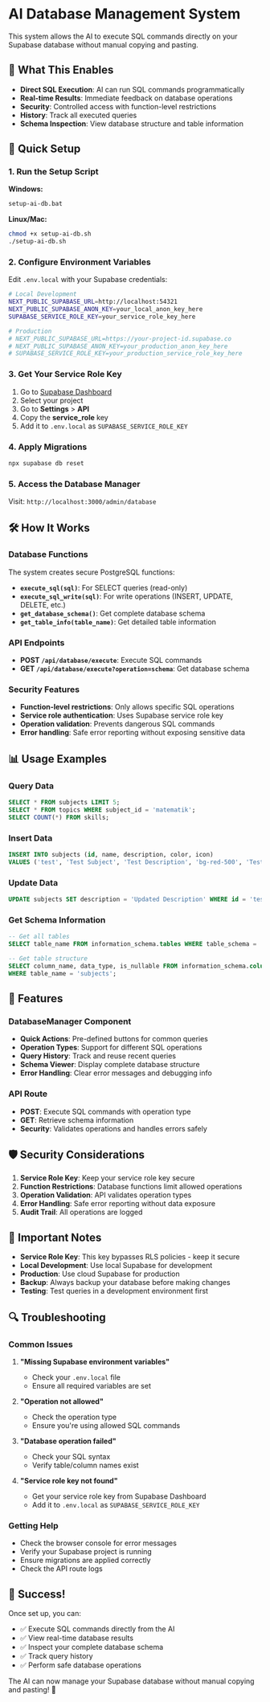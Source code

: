 # AI Database Management System

This system allows the AI to execute SQL commands directly on your Supabase database without manual copying and pasting.

## 🎯 What This Enables

- **Direct SQL Execution**: AI can run SQL commands programmatically
- **Real-time Results**: Immediate feedback on database operations
- **Security**: Controlled access with function-level restrictions
- **History**: Track all executed queries
- **Schema Inspection**: View database structure and table information

## 🚀 Quick Setup

### 1. Run the Setup Script

**Windows:**
```bash
setup-ai-db.bat
```

**Linux/Mac:**
```bash
chmod +x setup-ai-db.sh
./setup-ai-db.sh
```

### 2. Configure Environment Variables

Edit `.env.local` with your Supabase credentials:

```bash
# Local Development
NEXT_PUBLIC_SUPABASE_URL=http://localhost:54321
NEXT_PUBLIC_SUPABASE_ANON_KEY=your_local_anon_key_here
SUPABASE_SERVICE_ROLE_KEY=your_service_role_key_here

# Production
# NEXT_PUBLIC_SUPABASE_URL=https://your-project-id.supabase.co
# NEXT_PUBLIC_SUPABASE_ANON_KEY=your_production_anon_key_here
# SUPABASE_SERVICE_ROLE_KEY=your_production_service_role_key_here
```

### 3. Get Your Service Role Key

1. Go to [Supabase Dashboard](https://supabase.com/dashboard)
2. Select your project
3. Go to **Settings** > **API**
4. Copy the **service_role** key
5. Add it to `.env.local` as `SUPABASE_SERVICE_ROLE_KEY`

### 4. Apply Migrations

```bash
npx supabase db reset
```

### 5. Access the Database Manager

Visit: `http://localhost:3000/admin/database`

## 🛠️ How It Works

### Database Functions

The system creates secure PostgreSQL functions:

- **`execute_sql(sql)`**: For SELECT queries (read-only)
- **`execute_sql_write(sql)`**: For write operations (INSERT, UPDATE, DELETE, etc.)
- **`get_database_schema()`**: Get complete database schema
- **`get_table_info(table_name)`**: Get detailed table information

### API Endpoints

- **POST `/api/database/execute`**: Execute SQL commands
- **GET `/api/database/execute?operation=schema`**: Get database schema

### Security Features

- **Function-level restrictions**: Only allows specific SQL operations
- **Service role authentication**: Uses Supabase service role key
- **Operation validation**: Prevents dangerous SQL commands
- **Error handling**: Safe error reporting without exposing sensitive data

## 📊 Usage Examples

### Query Data
```sql
SELECT * FROM subjects LIMIT 5;
SELECT * FROM topics WHERE subject_id = 'matematik';
SELECT COUNT(*) FROM skills;
```

### Insert Data
```sql
INSERT INTO subjects (id, name, description, color, icon) 
VALUES ('test', 'Test Subject', 'Test Description', 'bg-red-500', 'Test');
```

### Update Data
```sql
UPDATE subjects SET description = 'Updated Description' WHERE id = 'test';
```

### Get Schema Information
```sql
-- Get all tables
SELECT table_name FROM information_schema.tables WHERE table_schema = 'public';

-- Get table structure
SELECT column_name, data_type, is_nullable FROM information_schema.columns 
WHERE table_name = 'subjects';
```

## 🔧 Features

### DatabaseManager Component

- **Quick Actions**: Pre-defined buttons for common queries
- **Operation Types**: Support for different SQL operations
- **Query History**: Track and reuse recent queries
- **Schema Viewer**: Display complete database structure
- **Error Handling**: Clear error messages and debugging info

### API Route

- **POST**: Execute SQL commands with operation type
- **GET**: Retrieve schema information
- **Security**: Validates operations and handles errors safely

## 🛡️ Security Considerations

1. **Service Role Key**: Keep your service role key secure
2. **Function Restrictions**: Database functions limit allowed operations
3. **Operation Validation**: API validates operation types
4. **Error Handling**: Safe error reporting without data exposure
5. **Audit Trail**: All operations are logged

## 🚨 Important Notes

- **Service Role Key**: This key bypasses RLS policies - keep it secure
- **Local Development**: Use local Supabase for development
- **Production**: Use cloud Supabase for production
- **Backup**: Always backup your database before making changes
- **Testing**: Test queries in a development environment first

## 🔍 Troubleshooting

### Common Issues

1. **"Missing Supabase environment variables"**
   - Check your `.env.local` file
   - Ensure all required variables are set

2. **"Operation not allowed"**
   - Check the operation type
   - Ensure you're using allowed SQL commands

3. **"Database operation failed"**
   - Check your SQL syntax
   - Verify table/column names exist

4. **"Service role key not found"**
   - Get your service role key from Supabase Dashboard
   - Add it to `.env.local` as `SUPABASE_SERVICE_ROLE_KEY`

### Getting Help

- Check the browser console for error messages
- Verify your Supabase project is running
- Ensure migrations are applied correctly
- Check the API route logs

## 🎉 Success!

Once set up, you can:

- ✅ Execute SQL commands directly from the AI
- ✅ View real-time database results
- ✅ Inspect your complete database schema
- ✅ Track query history
- ✅ Perform safe database operations

The AI can now manage your Supabase database without manual copying and pasting! 🚀
